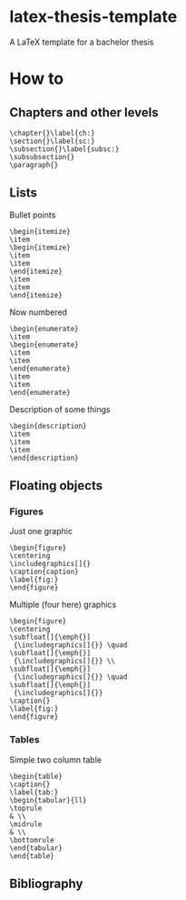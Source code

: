 # latex-thesis-template
 A LaTeX template for a bachelor thesis

# How to

## Chapters and other levels
```
\chapter{}\label{ch:}
\section{}\label{sc:}
\subsection{}\label{subsc:}
\subsubsection{}
\paragraph{}
```

## Lists
Bullet points
```
\begin{itemize}
\item
\begin{itemize}
\item
\item
\end{itemize}
\item
\item
\end{itemize}
```
Now numbered
```
\begin{enumerate}
\item
\begin{enumerate}
\item
\item
\end{enumerate}
\item
\item
\end{enumerate}
```
Description of some things
```
\begin{description}
\item
\item
\item
\end{description}
```

## Floating objects
### Figures
Just one graphic
```
\begin{figure}
\centering
\includegraphics[]{}
\caption{caption}
\label{fig:}
\end{figure}
```
Multiple (four here) graphics
```
\begin{figure}
\centering
\subfloat[]{\emph{}]
 {\includegraphics[]{}} \quad
\subfloat[]{\emph{}]
 {\includegraphics[]{}} \\
\subfloat[]{\emph{}]
 {\includegraphics[]{}} \quad
\subfloat[]{\emph{}]
 {\includegraphics[]{}}
\caption{}
\label{fig:}
\end{figure}
```

### Tables
Simple two column table
```
\begin{table}
\caption{}
\label{tab:}
\begin{tabular}{ll}
\toprule
& \\
\midrule
& \\
\bottomrule
\end{tabular}
\end{table}
```

## Bibliography
